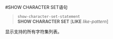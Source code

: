 #SHOW CHARACTER SET语句

> `show-character-set-statement`  
**SHOW CHARACTER SET** [**LIKE** *like-pattern*]

显示支持的所有字符集列表。